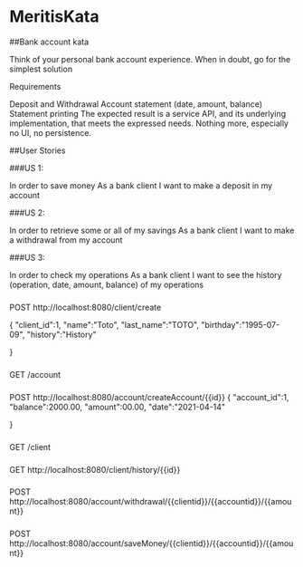 # MeritisKata

##Bank account kata

Think of your personal bank account experience. When in doubt, go for the simplest solution

Requirements

Deposit and Withdrawal
Account statement (date, amount, balance)
Statement printing
The expected result is a service API, and its underlying implementation, that meets the expressed needs.
Nothing more, especially no UI, no persistence.

##User Stories

###US 1:

In order to save money
As a bank client
I want to make a deposit in my account

###US 2:

In order to retrieve some or all of my savings
As a bank client
I want to make a withdrawal from my account

###US 3:

In order to check my operations
As a bank client
I want to see the history (operation, date, amount, balance) of my operations


###
POST http://localhost:8080/client/create

{
    "client_id":1,
    "name":"Toto",
    "last_name":"TOTO",
    "birthday":"1995-07-09",
    "history":"History"

}

###
GET /account

###
POST http://localhost:8080/account/createAccount/{{id}}
{
   "account_id":1,
   "balance":2000.00,
   "amount":00.00,
   "date":"2021-04-14"

}
###
GET /client

###
GET http://localhost:8080/client/history/{{id}}

###
POST http://localhost:8080/account/withdrawal/{{clientid}}/{{accountid}}/{{amount}}

###
POST http://localhost:8080/account/saveMoney/{{clientid}}/{{accountid}}/{{amount}}
